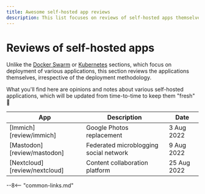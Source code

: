 ```yaml
---
title: Awesome self-hosted app reviews
description: This list focuses on reviews of self-hosted apps themselves, rather than deployment strategies
---
```

# Reviews of self-hosted apps

Unlike the [Docker Swarm](/docker-swarm/) or [Kubernetes](/kubernetes/) sections, which focus on deployment of various applications, this section reviews the applications themselves, irrespective of the deployment methodology.

What you'll find here are opinions and notes about various self-hosted applications, which will be updated from time-to-time to keep them "fresh" :leafy_green:

App | Description | Date
---------|----------| ---------
 [Immich][review/immich] | Google Photos replacement | 3 Aug 2022
 [Mastodon][review/mastodon] | Federated microblogging social network | 9 Aug 2022
 [Nextcloud][review/nextcloud] | Content collaboration platform | 25 Aug 2022

 --8<-- "common-links.md"
